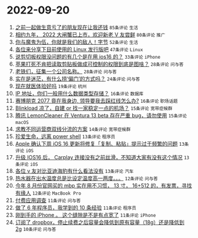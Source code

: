 # 2022-09-20

1. [之前一起做生意亏了的朋友现在让我还钱](https://www.v2ex.com/t/881449) `85条评论` `生活`
1. [相约九年， 2022 大闸蟹已上市，欢迎新老 V 友尝鲜](https://www.v2ex.com/t/881455) `80条评论` `推广`
1. [你与魔鬼为伍，你就是我们的敌人！字节](https://www.v2ex.com/t/881483) `52条评论` `生活`
1. [各位来分享下目前使用的 Linux 发行版吧](https://www.v2ex.com/t/881571) `47条评论` `Linux`
1. [说剪切板权限没问题的有几个是在用 ios16 的？](https://www.v2ex.com/t/881536) `33条评论` `iPhone`
1. [苹果打死不肯把读取剪贴板做成可控制的权限到底是图啥？](https://www.v2ex.com/t/881510) `28条评论` `问与答`
1. [老铁们，征集一个公司名称。](https://www.v2ex.com/t/881505) `28条评论` `问与答`
1. [实在是迷茫，有什么捞‘偏门’的方式吗？](https://www.v2ex.com/t/881576) `24条评论` `问与答`
1. [现在就医体验好吗](https://www.v2ex.com/t/881539) `19条评论` `杭州`
1. [IP 地址，你们一般用什么数据类型存储？](https://www.v2ex.com/t/881486) `16条评论` `数据库`
1. [赛博朋克 2077 竟在我身边, 领导要我去踩红线怎么办?](https://www.v2ex.com/t/881468) `16条评论` `职场话题`
1. [Blinkload 凉了，自建 or 找一家稳定一点的机场？](https://www.v2ex.com/t/881590) `15条评论` `宽带症候群`
1. [腾讯 LemonCleaner 在 Ventura 13 beta 存在严重 bug，请勿使用](https://www.v2ex.com/t/881497) `15条评论` `macOS`
1. [求教不同运营商双线分流的方案](https://www.v2ex.com/t/881495) `14条评论` `宽带症候群`
1. [珍爱生命，远离 power shell](https://www.v2ex.com/t/881565) `13条评论` `程序员`
1. [Apple 确认下周 iOS 16 更新将修复「复制、粘贴」提示过于频繁的问题](https://www.v2ex.com/t/881532) `13条评论` `iOS`
1. [升级 IOS16 后， Carplay 连接没有之前丝滑，不知道大家有没有这个情况](https://www.v2ex.com/t/881496) `13条评论` `iOS`
1. [各位 v 友对比亚迪海豹有什么看法没有](https://www.v2ex.com/t/881491) `13条评论` `汽车`
1. [热水器在出水温度总是比设定温度高一两度。。。](https://www.v2ex.com/t/881553) `12条评论` `问与答`
1. [今年 8 月份官网买的 mbp 实在用不习惯， 13 寸， 16+512 的，有发票，寻找有缘人](https://www.v2ex.com/t/881462) `12条评论` `MacBook Pro`
1. [付费应用调查](https://www.v2ex.com/t/881557) `11条评论` `问与答`
1. [做了 6 年程序员，我学到的 10 条经验](https://www.v2ex.com/t/881482) `11条评论` `程序员`
1. [刚到手的 iPhone 。 这个缝隙是不是有点宽了](https://www.v2ex.com/t/881459) `11条评论` `iPhone`
1. [订阅了 dropbox，停止续费之后容量会降低到原有容量（18g）还是降低到 2g](https://www.v2ex.com/t/881594) `10条评论` `问与答`
